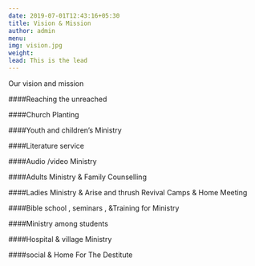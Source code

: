 ```yaml
---
date: 2019-07-01T12:43:16+05:30
title: Vision & Mission
author: admin
menu: 
img: vision.jpg
weight: 
lead: This is the lead 
---
```

Our vision and mission 

####Reaching the unreached

####Church Planting 

####Youth and children’s Ministry

####Literature service

####Audio /video Ministry

####Adults Ministry & Family Counselling 

####Ladies Ministry & Arise and thrush Revival Camps & Home Meeting
 
####Bible  school , seminars , &Training for Ministry

####Ministry among students
 
####Hospital & village Ministry

####social & Home  For The Destitute 


